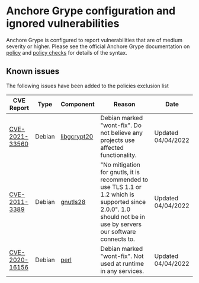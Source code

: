 # Anchore Grype configuration and ignored vulnerabilities
Anchore Grype is configured to report vulnerabilities that are of medium severity or higher.  Please see the official Anchore Grype documentation on [policy](https://docs.anchore.com/current/docs/engine/general/concepts/policy/) and [policy checks](https://docs.anchore.com/current/docs/overview/concepts/policy/policy_checks/) for details of the syntax.

## Known issues
The following issues have been added to the policies exclusion list

| CVE Report    |Type      | Component | Reason       | Date |
| ------------- | -------  |----------| ------------- | -----------------  |
|[CVE-2021-33560](https://nvd.nist.gov/vuln/detail/CVE-2021-33560)| Debian | [libgcrypt20](https://security-tracker.debian.org/tracker/CVE-2021-33560) | Debian marked "wont-fix". Do not believe any projects use affected functionality. | Updated 04/04/2022 |
|[CVE-2011-3389](https://nvd.nist.gov/vuln/detail/CVE-2011-3389)| Debian | [gnutls28](https://security-tracker.debian.org/tracker/CVE-2011-3389) | "No mitigation for gnutls, it is recommended to use TLS 1.1 or 1.2 which is supported since 2.0.0". 1.0 should not be in use by servers our software connects to. | Updated 04/04/2022 |
|[CVE-2020-16156](https://nvd.nist.gov/vuln/detail/CVE-2020-16156)| Debian | [perl](https://security-tracker.debian.org/tracker/CVE-2020-16156) | Debian marked "wont-fix". Not used at runtime in any services. | Updated 04/04/2022 |
